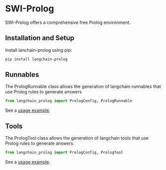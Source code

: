 # SWI-Prolog

SWI-Prolog offers a comprehensive free Prolog environment.

## Installation and Setup

Install lanchain-prolog using pip:
```bash
pip install langchain-prolog
```
## Runnables

The PrologRunnable class allows the generation of langchain runnables that use Prolog rules to generate answers

```python
from langchain_prolog import PrologConfig, PrologRunnable
```

See a [usage example](/docs/integrations/tools/prolog_runnable.ipynb).

## Tools

The PrologTool class allows the generation of langchain tools that use Prolog rules to generate answers.

```python
from langchain_prolog import PrologConfig, PrologTool
```

See a [usage example](/docs/integrations/tools/prolog_tool.ipynb).
